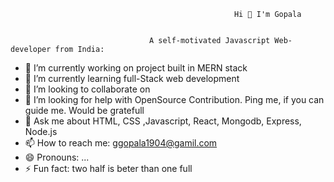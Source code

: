                                                       Hi 👋 I'm Gopala


                                   A self-motivated Javascript Web-developer from India:

- 🔭 I’m currently working on project built in MERN stack
- 🌱 I’m currently learning full-Stack web development
- 👯 I’m looking to collaborate on 
- 🤔 I’m looking for help with OpenSource Contribution. Ping me, if you can guide me. Would be gratefull
- 💬 Ask me about HTML, CSS ,Javascript, React, Mongodb, Express, Node.js
- 📫 How to reach me: ggopala1904@gamil.com
- 😄 Pronouns: ...
- ⚡ Fun fact: two half is beter than one full

 

